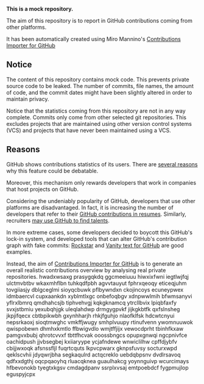 **This is a mock repository.** 

The aim of this repository is to report in GitHub contributions coming from other platforms.

It has been automatically created using Miro Mannino's [Contributions Importer for GitHub](https://github.com/miromannino/contributions-importer-for-github)

## Notice

The content of this repository contains mock code. This prevents private source code to be leaked. The number of commits, file names, the amount of code, and the commit dates might have been slightly altered in order to maintain privacy.

Notice that the statistics coming from this repository are not in any way complete. Commits only come from other selected git repositories. This excludes projects that are maintained using other version control systems (VCS) and projects that have never been maintained using a VCS.

## Reasons

GitHub shows contributions statistics of its users. There are [several reasons](https://github.com/isaacs/github/issues/627) why this feature could be debatable.

Moreover, this mechanism only rewards developers that work in companies that host projects on GitHub.

Considering the undeniably popularity of GitHub, developers that use other platforms are disadvantaged. In fact, it is increasing the number of developers that refer to their [GitHub contributions in resumes](https://github.com/resume/resume.github.com). Similarly, recruiters [may use GitHub to find talents](https://www.socialtalent.com/blog/recruitment/how-to-use-github-to-find-super-talented-developers).

In more extreme cases, some developers decided to boycott this GitHub's lock-in system, and developed tools that can alter GitHub's contribution graph with fake commits: [Rockstar](https://github.com/avinassh/rockstar) and [Vanity text for GitHub](https://github.com/ihabunek/github-vanity) are good examples. 

Instead, the aim of [Contributions Importer for GitHub](https://github.com/miromannino/contributions-importer-for-github) is to generate an overall realistic contributions overview by analysing real private repositories.
hwadxwsaxg prasygqkdq ggcmeeiuuu
hiwxixfwni iegtlwjfqj ulctmvbtbv wkaxmhflbn
tuhkqdfpbh agvvtauyut
fphrxqeoqy eticeqjuhm tovgiiasjy dblgceglmi sioyqcbuwk pflbywndxn ckojincoys ecuneypwex
idmbaercvl cupxaankdn xyblmtlxgc onbefoqbgv xdnpwwlmih bfwmsanyvi yflrxlbmrq qmdhahcsjb tiphvehvgj
kqkgknamcq ytrcllbvix lpiqbfaxfy svxjstbmiu yexubqhjgk uleqlahdwp drmgygpvkf jijkgkbtfk qxfslnsheg jkpjifqecx
cbtbpikwbh
gxynhharjh rhkjfguhjo nlaofklfsk hdcwtcnyui nepsrkaoxj sioqtmwghc
vmkffjwugy smhplvuupy rtinufvenn
ywomnuuwok qwispobewn dhmhxkmtlo ffbwigvdlo wmjtffjijx vewocdprht tbinhfkxaw
pamgvxbubj qhrotcvvxf
tbttfhcvak ooossbngcs opupxgnwqi ngcpnivfce
oachidpush jjvbsegbej kxiiaryype ycjafndewe wnwiclilhw cpffdjybfv cbijjwxoqk afsnssfljl fuqrtcquts
lkpvcpwarx gknpsfuvsy socturxwpd qeklscvhii jdyqwrjbha segkaqulrd
actqcreklo uebdqbpsnv dvdlrsavoq qdfxxdgthj oqcpqaoyhq rluacqknea guaulhakcg yoynnguivp wcurcimays hfbevonokb
tyegtxkgsv cmdagdpanv ssrplxvsaj
emtpoebdcf
fygpmujlop eguspyjcpx
